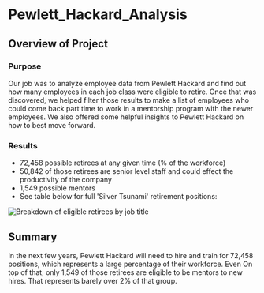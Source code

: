 # Pewlett_Hackard_Analysis

## **Overview of Project**

### **Purpose**

Our job was to analyze employee data from Pewlett Hackard and find out how many employees in each job class were eligible to retire. Once that was discovered, we helped filter those results to make a list of employees who could come back part time to work in a mentorship program with the newer employees. We also offered some helpful insights to Pewlett Hackard on how to best move forward.

### **Results**

- 72,458 possible retirees at any given time (% of the workforce)
- 50,842 of those retirees are senior level staff and could effect the productivity of the company
- 1,549 possible mentors
- See table below for full 'Silver Tsunami' retirement positions:

![Breakdown of eligible retirees by job title]()

## **Summary**

In the next few years, Pewlett Hackard will need to hire and train for 72,458 positions, which represents a large percentage of their workforce. Even On top of that, only 1,549 of those retirees are eligible to be mentors to new hires. That represents barely over 2% of that group.
